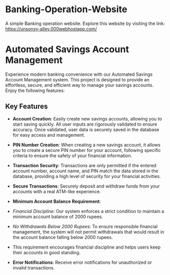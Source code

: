 # Banking-Operation-Website
A simple Banking operation website.
Explore this website by visiting the link: https://unsonsy-alley.000webhostapp.com/

# Automated Savings Account Management

Experience modern banking convenience with our Automated Savings Account Management system. This project is designed to provide an effortless, secure, and efficient way to manage your savings accounts. Enjoy the following features:

## Key Features

- **Account Creation**: Easily create new savings accounts, allowing you to start saving quickly. All user inputs are rigorously validated to ensure accuracy. Once validated, user data is securely saved in the database for easy access and management.

- **PIN Number Creation**: When creating a new savings account, it allows you to create a secure PIN number for your account, following specific criteria to ensure the safety of your financial information.

- **Transaction Security**: Transactions are only permitted if the entered account number, account name, and PIN match the data stored in the database, providing a high level of security for your financial activities.

- **Secure Transactions**: Securely deposit and withdraw funds from your accounts with a real ATM-like experience.

- **Minimum Account Balance Requirement**: 

- *Financial Discipline*: Our system enforces a strict condition to maintain a minimum account balance of 2000 rupees.

- *No Withdrawals Below 2000 Rupees*: To ensure responsible financial management, the system will not permit withdrawals that would result in the account balance falling below 2000 rupees.

- This requirement encourages financial discipline and helps users keep their accounts in good standing.
  
- **Error Notifications**: Receive error notifications for unauthorized or invalid transactions.
